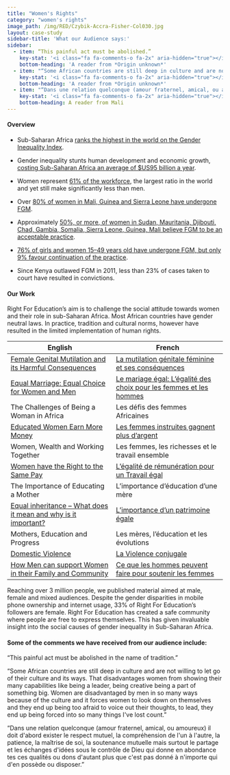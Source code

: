 ```yaml
---
title: "Women's Rights"
category: "women's rights"
image_path: /img/RED/Czybik-Accra-Fisher-Col030.jpg
layout: case-study
sidebar-title: 'What our Audience says:'
sidebar:
  - item: “This painful act must be abolished.”
    key-stat: '<i class="fa fa-comments-o fa-2x" aria-hidden="true"></i>'
    bottom-heading: 'A reader from *Origin unknown*'
  - item: "“Some African countries are still deep in culture and are not willing to let go of their culture and its ways. That disadvantages women from showing their many capabilities like being a leader, being creative being a part of something big. Women are disadvantaged by men in so many ways because of the culture and it forces women to look down on themselves and they end up being too afraid to voice out their thoughts, to lead, they end up being forced into so many things I've lost count.”"
    key-stat: '<i class="fa fa-comments-o fa-2x" aria-hidden="true"></i>'
    bottom-heading: 'A reader from *Origin unknown*'
  - item: "“Dans une relation quelconque (amour fraternel, amical, ou amoureux) il doit d'abord exister le respect mutuel, la compréhension de l'un à l'autre, la patience, la maîtrise de soi, la soutenance mutuelle mais surtout le partage et les échanges d'idées sous le contrôle de Dieu qui donne en abondance tes ces qualités ou dons d'autant plus que c'est pas donné à n'importe qui d'en possède ou disposer.”"
    key-stat: '<i class="fa fa-comments-o fa-2x" aria-hidden="true"></i>'
    bottom-heading: A reader from Mali
---
```



#### **Overview**

* Sub-Saharan Africa [ranks the highest in the world on the Gender Inequality Index](http://hdr.undp.org/en/composite/GII).

* Gender inequality stunts human development and economic growth, [costing Sub-Saharan Africa an average of $US95 billion a year](http://www.undp.org/content/undp/en/home/librarypage/hdr/2016-africa-human-development-report.html).

* Women represent [61% of the workforce](http://www.worldbank.org/en/region/afr/brief/improving-gender-equality-in-africa), the largest ratio in the world and yet still make significantly less than men.

* Over [80% of women in Mali, Guinea and Sierra Leone have undergone FGM](https://www.unicef.org/wcaro/overview_4571.html).

* Approximately [50%, or more, of women in Sudan, Mauritania, Djibouti, Chad, Gambia, Somalia, Sierra Leone, Guinea, Mali believe FGM to be an acceptable practice](https://data.unicef.org/topic/child-protection/female-genital-mutilation-and-cutting/#).

* [76% of girls and women 15–49 years old have undergone FGM, but only 9% favour continuation of the practice](https://www.unicef.org/sowc2014/numbers/documents/english/SOWC2014_In%20Numbers_28%20Jan.pdf).

* Since Kenya outlawed FGM in 2011, less than 23% of cases taken to court have resulted in convictions.

#### **Our Work**

Right For Education’s aim is to challenge the social attitude towards women and their role in sub-Saharan Africa. Most African countries have gender neutral laws. In practice, tradition and cultural norms, however have resulted in the limited implementation of human rights.

| English | French |
| --- | --- |
| [Female Genital Mutilation and its Harmful Consequences](http://www.rightforeducation.org/all-topics/law-rights/female-genital-mutilation-harmful-consequences/) | [La mutilation g&eacute;nitale f&eacute;minine et ses cons&eacute;quences](http://www.rightforeducation.org/fr/tous-sujets/loi-droits/la-mutilation-genitale-feminine-et-ses-consequences-3/) |
| [Equal Marriage: Equal Choice for Women and Men](http://www.rightforeducation.org/all-topics/law-rights/equal-marriage-equal-choice-women-men/) | [Le mariage &eacute;gal: L’&eacute;galit&eacute; des choix pour les femmes et les hommes](http://www.rightforeducation.org/fr/tous-sujets/loi-droits/le-mariage-egal/) |
| The Challenges of Being a Woman in Africa | Les d&eacute;fis des femmes Africaines |
| [Educated Women Earn More Money](http://www.rightforeducation.org/all-topics/law-rights/educated-women-earn-money/) | [Les femmes instruites gagnent plus d’argent](http://www.rightforeducation.org/fr/tous-sujets/loi-droits/les-femmes-eduquees-gagnent-plus-dargent/) |
| Women, Wealth and Working Together | Les femmes, les richesses et le travail ensemble |
| [Women have the Right to the Same Pay](http://www.rightforeducation.org/all-topics/law-rights/right-to-the-same-pay/) | [L’&eacute;galit&eacute; de r&eacute;mun&eacute;ration pour un Travail &eacute;gal](http://www.rightforeducation.org/fr/tous-sujets/loi-droits/les-femmes-ont-le-droit-la-meme-remuneration/) |
| The Importance of Educating a Mother | L’importance d’&eacute;ducation d’une m&egrave;re |
| [Equal inheritance – What does it mean and why is it important?](http://www.rightforeducation.org/all-topics/law-rights/equal-inheritance/) | [L’importance d’un patrimoine &eacute;gale](http://www.rightforeducation.org/fr/tous-sujets/loi-droits/heritage-egale/) |
| Mothers, Education and Progress | Les m&egrave;res, l’&eacute;ducation et les &eacute;volutions |
| [Domestic Violence](http://www.rightforeducation.org/all-topics/law-rights/domestic-violence/) | [La Violence conjugale](http://www.rightforeducation.org/fr/tous-sujets/loi-droits/la-violence-conjugale/) |
| [How Men can support Women in their Family and Community](http://www.rightforeducation.org/all-topics/partnership/men-can-support-women/) | [Ce que les hommes peuvent faire pour soutenir les femmes](http://www.rightforeducation.org/fr/tous-sujets/partenariat/hommes-peuvent-soutenir-femmes/) |

Reaching over 3 million people, we published material aimed at male, female and mixed audiences. Despite the gender disparities in mobile phone ownership and internet usage, 33% of Right For Education’s followers are female. Right For Education has created a safe community where people are free to express themselves. This has given invaluable insight into the social causes of gender inequality in Sub-Saharan Africa.

#### **Some of the comments we have received from our audience include:**

“This painful act must be abolished in the name of tradition.”

“Some African countries are still deep in culture and are not willing to let go of their culture and its ways. That disadvantages women from showing their many capabilities like being a leader, being creative being a part of something big. Women are disadvantaged by men in so many ways because of the culture and it forces women to look down on themselves and they end up being too afraid to voice out their thoughts, to lead, they end up being forced into so many things I've lost count.”

“Dans une relation quelconque (amour fraternel, amical, ou amoureux) il doit d'abord exister le respect mutuel, la compr&eacute;hension de l'un &agrave; l'autre, la patience, la ma&icirc;trise de soi, la soutenance mutuelle mais surtout le partage et les &eacute;changes d'id&eacute;es sous le contr&ocirc;le de Dieu qui donne en abondance tes ces qualit&eacute;s ou dons d'autant plus que c'est pas donn&eacute; &agrave; n'importe qui d'en poss&egrave;de ou disposer.”
